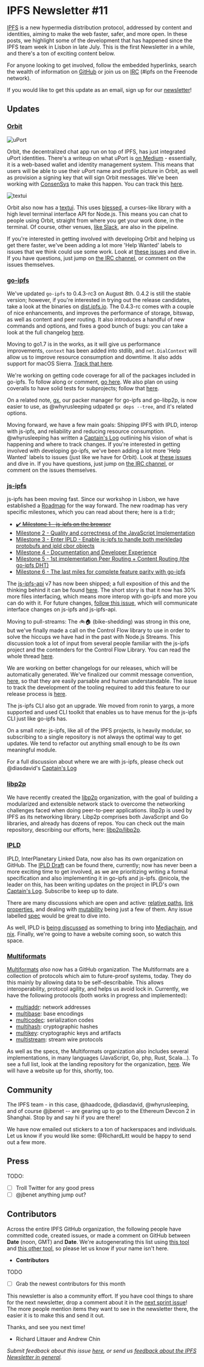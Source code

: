 # IPFS Newsletter #11

[IPFS](//ipfs.io/) is a new hypermedia distribution protocol, addressed by content and identities, aiming to make the web faster, safer, and more open. In these posts, we highlight some of the development that has happened since the IPFS team week in Lisbon in late July. This is the first Newsletter in a while, and there's a ton of exciting content below.

For anyone looking to get involved, follow the embedded hyperlinks, search the wealth of information on [GitHub](//github.com/ipfs) or join us on [IRC](//webchat.freenode.net/?channels=ipfs) (#ipfs on the Freenode network).

If you would like to get this update as an email, sign up for our [newsletter](//tinyletter.com/ipfsweekly)!

## Updates

### [Orbit](https://github.com/haadcode/orbit)

![uPort](orbit-uport.gif)

Orbit, the decentralized chat app run on top of IPFS, has just integrated uPort identities. There's a writeup on what uPort is [on Medium](https://medium.com/@ConsenSys/uport-the-wallet-is-the-new-browser-b133a83fe73) - essentially, it is a web-based wallet and identity management system. This means that users will be able to use their uPort name and profile picture in Orbit, as well as provision a signing key that will sign Orbit messages. We've been working with [ConsenSys](https://consensys.net/) to make this happen. You can track this [here](https://github.com/haadcode/orbit/issues/37). 

![textui](orbit-textui.gif)

Orbit also now has a [textui](https://github.com/haadcode/orbit-textui). This uses [blessed](https://github.com/chjj/blessed), a curses-like library with a high level terminal interface API for Node.js. This means you can chat to people using Orbit, straight from where you get your work done, in the terminal. Of course, other venues, [like Slack](https://github.com/haadcode/orbit/issues/71), are also in the pipeline.

If you're interested in getting involved with developing Orbit and helping us get there faster, we've been adding a lot more 'Help Wanted' labels to issues that we think could use some work. Look at [these issues](https://github.com/haadcode/orbit/issues?q=is%3Aopen+is%3Aissue+label%3A%22help+wanted%22+sort%3Areactions-%2B1-desc) and dive in. If you have questions, just jump on [the IRC channel](https://webchat.freenode.net/?channels=%23ipfs), or comment on the issues themselves.

### [go-ipfs](//github.com/)

We've updated `go-ipfs` to 0.4.3-rc3 on August 8th. 0.4.2 is still the stable version; however, if you're interested in trying out the release candidates, take a look at the binaries on [dist.ipfs.io](https://dist.ipfs.io/go-ipfs). The 0.4.3-rc comes with a couple of nice enhancements, and improves the performance of storage, bitswap, as well as content and peer routing. It also introduces a handful of new commands and options, and fixes a good bunch of bugs: you can take a look at the full changelog [here](https://github.com/ipfs/go-ipfs/blob/master/CHANGELOG.md).

Moving to go1.7 is in the works, as it will give us performance improvements, `context` has been added into stdlib, and `net.DialContext` will allow us to improve resource consumption and downtime. It also adds support for macOS Sierra. [Track that here](https://github.com/ipfs/go-ipfs/issues/3093).

We're working on getting code coverage for all of the packages included in go-ipfs. To follow along or comment, [go here](https://github.com/ipfs/go-ipfs/issues/3053). We also plan on using coveralls to have solid tests for subprojects; follow that [here](https://github.com/ipfs/go-ipfs/issues/3112).

On a related note, [gx](https://github.com/whyrusleeping/gx/), our packer manager for go-ipfs and go-libp2p, is now easier to use, as @whyrusleeping udpated `gx deps --tree`, and it's related options.

Moving forward, we have a few main goals: Shipping IPFS with IPLD, interop with js-ipfs, and reliability and reducing resource consumption. @whyrusleeping has written a [Captain's Log](https://github.com/ipfs/go-ipfs/issues/2247#issuecomment-238675394) outlining his vision of what is happening and where to track changes. If you're interested in getting involved with developing go-ipfs, we've been adding a lot more 'Help Wanted' labels to issues (just like we have for Orbit). Look at [these issues](https://github.com/ipfs/go-ipfs/issues?q=is%3Aopen+is%3Aissue+label%3A%22help+wanted%22) and dive in. If you have questions, just jump on [the IRC channel](https://webchat.freenode.net/?channels=%23ipfs), or comment on the issues themselves.

### [js-ipfs](https://github.com/ipfs/js-ipfs)

js-ipfs has been moving fast. Since our workshop in Lisbon, we have established a [Roadmap](https://github.com/ipfs/js-ipfs/blob/master/ROADMAP.md) for the way forward. The new roadmap has very specific milestones, which you can read about there; here is a tl:dr;

- [✔️ ~~Milestone 1 - js-ipfs on the browser~~](https://github.com/ipfs/js-ipfs/blob/master/ROADMAP.md#milestone-1---js-ipfs-on-the-browser)
- [Milestone 2 - Quality and correctness of the JavaScript Implementation](https://github.com/ipfs/js-ipfs/blob/master/ROADMAP.md#milestone-2---quality-and-correctness-of-the-javascript-implementation)
- [Milestone 3 - Enter IPLD - Enable js-ipfs to handle both merkledag protobufs and ipld cbor objects](https://github.com/ipfs/js-ipfs/blob/master/ROADMAP.md#milestone-3---enter-ipld---enable-js-ipfs-to-handle-both-merkledag-protobufs-and-ipld-cbor-objects)
- [Milestone 4 - Documentation and Developer Experience](https://github.com/ipfs/js-ipfs/blob/master/ROADMAP.md#milestone-4---documentation-and-developer-experience)
- [Milestone 5 - 1st implementation Peer Routing + Content Routing (the go-ipfs DHT)](https://github.com/ipfs/js-ipfs/blob/master/ROADMAP.md#milestone-5---1st-implementation-peer-routing--content-routing-the-go-ipfs-dht)
- [Milestone 6 - The last miles for complete feature parity with go-ipfs](https://github.com/ipfs/js-ipfs/blob/master/ROADMAP.md#milestone-6---the-last-miles-for-complete-feature-parity-with-go-ipfs)

The [js-ipfs-api](https://github.com/ipfs/js-ipfs-api) v7 has now been shipped; a full exposition of this and the thinking behind it can be found [here](https://github.com/ipfs/js-ipfs-api/pull/305). The short story is that it now has 30% more files interfacing, which means more interop with go-ipfs and more you can do with it. For future changes, [follow this issue](https://github.com/ipfs/interface-ipfs-core/issues/55), which will communicate interface changes on js-ipfs and js-ipfs-api.

Moving to pull-streams: The 🚲🏠 (bike-shedding) was strong in this one, but we've finally made a call on the Control Flow library to use in order to solve the hiccups we have had in the past with Node.js Streams. This discussion took a lot of input from several people familiar with the js-ipfs project and the contenders for the Control Flow Library. You can read the whole thread [here](https://github.com/ipfs/js-ipfs/issues/362).

We are working on better changelogs for our releases, which will be automatically generated. We've finalized our commit message convention, [here](https://github.com/ipfs/community/blob/master/js-commit-guidelines.md), so that they are easily parsable and human understandable. The issue to track the development of the tooling required to add this feature to our release process is [here](https://github.com/dignifiedquire/aegir/issues/30#issuecomment-236685903).

The js-ipfs CLI also got an upgrade. We moved from ronin to yargs, a more supported and used CLI toolkit that enables us to have menus for the js-ipfs CLI just like go-ipfs has.

On a small note: js-ipfs, like all of the IPFS projects, is heavily modular, so subscribing to a single repository is not always the optimal way to get updates. We tend to refactor out anything small enough to be its own meaningful module.

For a full discussion about where we are with js-ipfs, please check out @diasdavid's [Captain's Log](https://github.com/ipfs/js-ipfs/issues/30#issuecomment-239642234)

### [libp2p](https://github.com/libp2p)

We have recently created the [libp2p](https://github.com/libp2p) organization, with the goal of building a modularized and extensible network stack to overcome the networking challenges faced when doing peer-to-peer applications. libp2p is used by IPFS as its networking library. Libp2p comprises both JavaScript and Go libraries, and already has dozens of repos. You can check out the main repository, describing our efforts, here: [libp2p/libp2p](https://github.com/libp2p/libp2p).

### [IPLD](https://github.com/ipld/specs)

IPLD, InterPlanetary Linked Data, now also has its own organization on GitHub. The [IPLD Draft](https://github.com/ipld/specs/tree/master/ipld) can be found there, currently; now has never been a more exciting time to get involved, as we are prioritizing writing a formal specification and also implementing it in go-ipfs and js-ipfs. @nicola, the leader on this, has been writing updates on the project in IPLD's own [Captain's Log](https://github.com/ipld/specs/issues/13). Subscribe to keep up to date.

There are many discussions which are open and active: [relative paths](https://github.com/ipld/specs/issues/1), [link properties](https://github.com/ipld/specs/issues/2), and dealing with [mutability](https://github.com/ipld/specs/issues/9) being just a few of them. Any issue labelled [spec](https://github.com/ipld/specs/issues?q=is%3Aissue+is%3Aopen+label%3Aspec) would be great to dive into.

As well, IPLD is [being discussed](https://github.com/mediachain/mediachain/issues/158) as something to bring into [Mediachain](http://mine.nyc/), and [nix](https://github.com/NixOS/nix/issues/859). Finally, we're going to have a website coming soon, so watch this space. 

### [Multiformats](https://github.com/multiformats/multiformats)

[Multiformats](https://github.com/multiformats) _also_ now has a GitHub organization. The Multiformats are a collection of protocols which aim to future-proof systems, today. They do this mainly by allowing data to be self-describable. This allows interoperability, protocol agility, and helps us avoid lock in. Currently, we have the following protocols (both works in progress and implemented):

- [multiaddr](https://github.com/multiformats/multiaddr): network addresses
- [multibase](https://github.com/multiformats/multibase): base encodings
- [multicodec](https://github.com/multiformats/multicodec): serialization codes
- [multihash](https://github.com/multiformats/multihash): cryptographic hashes
- [multikey](https://github.com/ipfs/specs/issues/58): cryptographic keys and artifacts
- [multistream](https://github.com/multiformats/multistream): stream wire protocols

As well as the specs, the Multiformats organization also includes several implementations, in many languages (JavaScript, Go, php, Rust, Scala...). To see a full list, look at the landing repository for the organization, [here](https://github.com/multiformats/multiformats). We will have a website up for this, shortly, too.

## Community

The IPFS team - in this case, @haadcode, @diasdavid, @whyrusleeping, and of course @jbenet -- are gearing up to go to the Ethereum Devcon 2 in Shanghai. Stop by and say hi if you are there!

We have now emailed out stickers to a ton of hackerspaces and individuals. Let us know if you would like some: @RichardLitt would be happy to send out a few more.

## Press

TODO:
- [ ] Troll Twitter for any good press
- [ ] @jbenet anything jump out?

## Contributors

Across the entire IPFS GitHub organization, the following people have committed code, created issues, or made a comment on GitHub between __Date__ (noon, GMT) and __Date__. We're autogenerating this list using [this tool](//github.com/ipfs/weekly/blob/master/tools/get_commits.py) and [this other tool](//github.com/richardlitt/name-your-contributors), so please let us know if your name isn't here.

- __Contributors__

TODO
- [ ] Grab the newest contributors for this month

This newsletter is also a community effort. If you have cool things to share for the next newsletter, drop a comment about it in the [next sprint issue](__TODO__)! The more people mention items they want to see in the newsletter there, the easier it is to make this and send it out.

Thanks, and see you next time!

- Richard Littauer and Andrew Chin

_Submit feedback about this issue [here](__TODO__), or send us [feedback about the IPFS Newsletter in general](//github.com/ipfs/newsletter/issues/7)._
